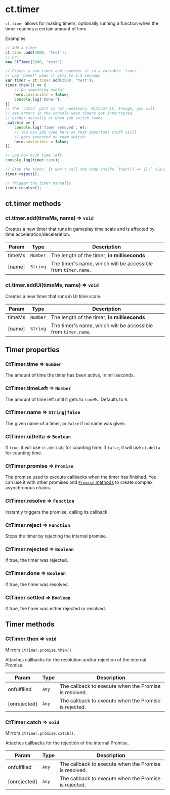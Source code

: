# ct.timer

`ct.timer` allows for making timers, optionally running a function when the timer reaches a certain amount of time.

Examples:

```js
// Add a timer
ct.timer.add(1000, 'test');
// Or:
new CtTimer(1000, 'test');
```

```js
// Create a new timer and remember it in a variable `timer`
// Log "Done!" when it gets to 2.5 seconds
var timer = ct.timer.add(2500, 'test');
timer.then(() => {
    // Do something useful
    hero.invincible = false;
    console.log('Done!');
})
// The `catch` part is not necessary. Without it, though, you will
// see errors in the console when timers got interrupted,
// either manually or when you switch rooms
.catch(e => {
    console.log('Timer removed', e);
    // You can add code here so that important stuff still
    // gets executed on room switch:
    hero.invincible = false;
});

// Log how much time left
console.log(timer.time);

// Stop the timer. It won't call the code inside `then(() => {})` clause
timer.reject();

// Trigger the timer manually
timer.resolve();
```

## ct.timer methods

### ct.timer.add(timeMs, name) ⇒ <code>void</code>
Creates a new timer that runs in gameplay time scale and is affected by time acceleration/deceleration.

| Param | Type | Description |
| --- | --- | --- |
| timeMs | <code>Number</code> | The length of the timer, **in milliseconds** |
| [name] | <code>String</code> | The timer's name, which will be accessible from `timer.name`. |

### ct.timer.addUi(timeMs, name) ⇒ <code>void</code>
Creates a new timer that runs in UI time scale.

| Param | Type | Description |
| --- | --- | --- |
| timeMs | <code>Number</code> | The length of the timer, **in milliseconds** |
| [name] | <code>String</code> | The timer's name, which will be accessible from `timer.name`. |

## Timer properties

### CtTimer.time ⇒ <code>Number</code>

The amount of time the timer has been active, in milliseconds.

### CtTimer.timeLeft ⇒ <code>Number</code>

The amount of time left until it gets to `timeMs`. Defaults to `0`.

### CtTimer.name ⇒ <code>String|false</code>

The given name of a timer, or `false` if no name was given.

### CtTimer.uiDelta ⇒ <code>Boolean</code>

If `true`, it will use `ct.deltaUi` for counting time. if `false`, it will use `ct.delta` for counting time.

### CtTimer.promise ⇒ <code>Promise</code>

The promise used to execute callbacks when the timer has finished. You can use it with other promises and [`Promise` methods](https://developer.mozilla.org/en-US/docs/Web/JavaScript/Reference/Global_Objects/Promise) to create complex asynchronous chains.

### CtTimer.resolve ⇒ <code>Function</code>

Instantly triggers the promise, calling its callback.

### CtTimer.reject ⇒ <code>Function</code>

Stops the timer by rejecting the internal promise.

### CtTimer.rejected ⇒ <code>Boolean</code>

If true, the timer was rejected.

### CtTimer.done ⇒ <code>Boolean</code>

If true, the timer was resolved.

### CtTimer.settled ⇒ <code>Boolean</code>

If true, the timer was either rejected or resolved.

## Timer methods

### CtTimer.then ⇒ <code>void</code>

Mirrors `CtTimer.promise.then()`.

Attaches callbacks for the resolution and/or rejection of the internal Promise.

| Param | Type | Description |
| --- | --- | --- |
| onfulfilled | <code>Any</code> | The callback to execute when the Promise is resolved. |
| [onrejected] | <code>Any</code> | The callback to execute when the Promise is rejected. |

### CtTimer.catch ⇒ <code>void</code>

Mirrors `CtTimer.promise.catch()`.

Attaches callbacks for the rejection of the internal Promise.

| Param | Type | Description |
| --- | --- | --- |
| onfulfilled | <code>Any</code> | The callback to execute when the Promise is resolved. |
| [onrejected] | <code>Any</code> | The callback to execute when the Promise is rejected. |